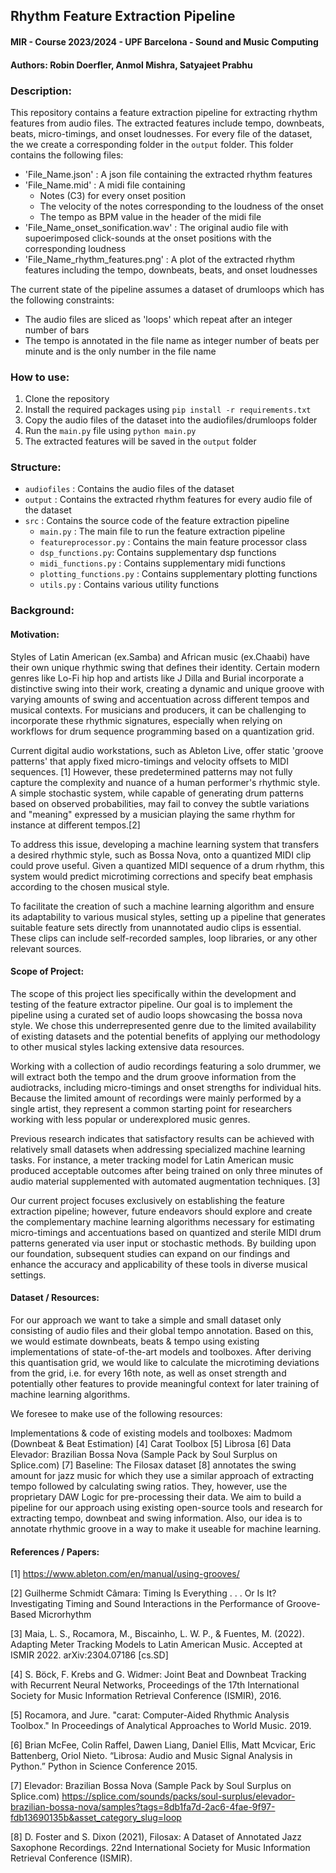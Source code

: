 ## Rhythm Feature Extraction Pipeline
#### MIR - Course 2023/2024 - UPF Barcelona - Sound and Music Computing
#### Authors: Robin Doerfler, Anmol Mishra, Satyajeet Prabhu

### Description:
This repository contains a feature extraction pipeline for extracting rhythm features from audio files. 
The extracted features include tempo, downbeats, beats, micro-timings, and onset loudnesses.
For every file of the dataset, the we create a corresponding folder in the `output` folder.
This folder contains the following files:
- 'File_Name.json' : A json file containing the extracted rhythm features
- 'File_Name.mid' : A midi file containing 
  - Notes (C3) for every onset position
  - The velocity of the notes corresponding to the loudness of the onset
  - The tempo as BPM value in the header of the midi file
- 'File_Name_onset_sonification.wav' : The original audio file with supoerimposed click-sounds at the onset positions with the corresponding loudness
- 'File_Name_rhythm_features.png' : A plot of the extracted rhythm features including the tempo, downbeats, beats, and onset loudnesses

The current state of the pipeline assumes a dataset of drumloops which has the following constraints:
- The audio files are sliced as 'loops' which repeat after an integer number of bars
- The tempo is annotated in the file name as integer number of beats per minute and is the only number in the file name


### How to use:
1. Clone the repository
2. Install the required packages using `pip install -r requirements.txt`
3. Copy the audio files of the dataset into the audiofiles/drumloops folder
4. Run the `main.py` file using `python main.py`
5. The extracted features will be saved in the `output` folder

### Structure:
- `audiofiles` : Contains the audio files of the dataset
- `output` : Contains the extracted rhythm features for every audio file of the dataset
- `src` : Contains the source code of the feature extraction pipeline
  - `main.py` : The main file to run the feature extraction pipeline
  - `featureprocessor.py` : Contains the main feature processor class
  - `dsp_functions.py`: Contains supplementary dsp functions
  - `midi_functions.py` : Contains supplementary midi functions
  - `plotting_functions.py` : Contains supplementary plotting functions
  - `utils.py` : Contains various utility functions


### Background:

#### Motivation:
Styles of Latin American (ex.Samba) and African music (ex.Chaabi) have their own unique rhythmic swing that defines their identity. Certain modern genres like Lo-Fi hip hop and artists like J Dilla and Burial incorporate a distinctive swing into their work, creating a dynamic and unique groove with varying amounts of swing and accentuation across different tempos and musical contexts. For musicians and producers, it can be challenging to incorporate these rhythmic signatures, especially when relying on workflows for drum sequence programming based on a quantization grid.

Current digital audio workstations, such as Ableton Live, offer static 'groove patterns' that apply fixed micro-timings and velocity offsets to MIDI sequences. [1] However, these predetermined patterns may not fully capture the complexity and nuance of a human performer's rhythmic style. A simple stochastic system, while capable of generating drum patterns based on observed probabilities, may fail to convey the subtle variations and "meaning" expressed by a musician playing the same rhythm for instance at different tempos.[2]

To address this issue, developing a machine learning system that transfers a desired rhythmic style, such as Bossa Nova, onto a quantized MIDI clip could prove useful. Given a quantized MIDI sequence of a drum rhythm, this system would predict microtiming corrections and specify beat emphasis according to the chosen musical style. 

To facilitate the creation of such a machine learning algorithm and ensure its adaptability to various musical styles, setting up a pipeline that generates suitable feature sets directly from unannotated audio clips is essential. These clips can include self-recorded samples, loop libraries, or any other relevant sources.

#### Scope of Project:

The scope of this project lies specifically within the development and testing of the feature extractor pipeline. Our goal is to implement the pipeline using a curated set of audio loops showcasing the bossa nova style. We chose this underrepresented genre due to the limited availability of existing datasets and the potential benefits of applying our methodology to other musical styles lacking extensive data resources.

Working with a collection of audio recordings featuring a solo drummer, we will extract both the tempo and the drum groove information from the audiotracks, including micro-timings and onset strengths for individual hits. Because the limited amount of recordings were mainly performed by a single artist, they represent a common starting point for researchers working with less popular or underexplored music genres.

Previous research indicates that satisfactory results can be achieved with relatively small datasets when addressing specialized machine learning tasks. For instance, a meter tracking model for Latin American music produced acceptable outcomes after being trained on only three minutes of audio material supplemented with automated augmentation techniques. [3]

Our current project focuses exclusively on establishing the feature extraction pipeline; however, future endeavors should explore and create the complementary machine learning algorithms necessary for estimating micro-timings and accentuations based on quantized and sterile MIDI drum patterns generated via user input or stochastic methods. By building upon our foundation, subsequent studies can expand on our findings and enhance the accuracy and applicability of these tools in diverse musical settings.

#### Dataset / Resources:

For our approach we want to take a simple and small dataset only consisting of audio files and their global tempo annotation. Based on this, we would estimate downbeats, beats & tempo using existing implementations of state-of-the-art models and toolboxes. After deriving this quantisation grid, we would like to calculate the microtiming deviations from the grid, i.e. for every 16th note, as well as onset strength and potentially other features to provide meaningful context for later training of machine learning algorithms.


We foresee to make use of the following resources:

Implementations & code of existing models and toolboxes:
Madmom (Downbeat & Beat Estimation) [4]
Carat Toolbox [5]
Librosa [6]
Data
Elevador: Brazilian Bossa Nova (Sample Pack by Soul Surplus on Splice.com) [7]
Baseline:
The Filosax dataset [8] annotates the swing amount for jazz music for which they use a similar approach of extracting tempo followed by calculating swing ratios. They, however, use the proprietary DAW Logic for pre-processing their data. We aim to build a pipeline for our approach using existing open-source tools and research for extracting tempo, downbeat and swing information.
Also, our idea is to annotate rhythmic groove in a way to make it useable for machine learning.


#### References / Papers:

[1] https://www.ableton.com/en/manual/using-grooves/

[2] Guilherme Schmidt Câmara: Timing Is Everything . . . Or Is It?
Investigating Timing and Sound Interactions in the Performance of Groove-Based Microrhythm

[3] Maia, L. S., Rocamora, M., Biscainho, L. W. P., & Fuentes, M. (2022). Adapting Meter Tracking Models to Latin American Music. Accepted at ISMIR 2022. arXiv:2304.07186 [cs.SD]

[4] S. Böck, F. Krebs and G. Widmer: Joint Beat and Downbeat Tracking with Recurrent Neural Networks, Proceedings of the 17th International Society for Music Information Retrieval Conference (ISMIR), 2016.

[5] Rocamora, and Jure. "carat: Computer-Aided Rhythmic Analysis Toolbox." In Proceedings of Analytical Approaches to World Music. 2019.

[6] Brian McFee, Colin Raffel, Dawen Liang, Daniel Ellis, Matt Mcvicar, Eric Battenberg, Oriol Nieto. “Librosa: Audio and Music Signal Analysis in Python.” Python in Science Conference 2015.

[7] Elevador: Brazilian Bossa Nova (Sample Pack by Soul Surplus on Splice.com)
https://splice.com/sounds/packs/soul-surplus/elevador-brazilian-bossa-nova/samples?tags=8db1fa7d-2ac6-4fae-9f97-fdb13690135b&asset_category_slug=loop

[8] D. Foster and S. Dixon (2021), Filosax: A Dataset of Annotated Jazz Saxophone Recordings. 22nd International Society for Music Information Retrieval Conference (ISMIR).

